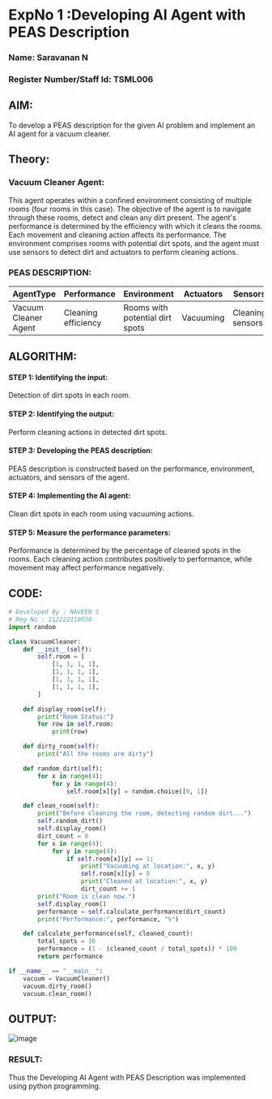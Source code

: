<h1>ExpNo 1 :Developing AI Agent with PEAS Description</h1>
<h3>Name: Saravanan N</h3>
<h3>Register Number/Staff Id: TSML006</h3>



## AIM:

To develop a PEAS description for the given AI problem and implement an AI agent for a vacuum cleaner.

## Theory:
### Vacuum Cleaner Agent:
This agent operates within a confined environment consisting of multiple rooms (four rooms in this case). The objective of the agent is to navigate through these rooms, detect and clean any dirt present. The agent's performance is determined by the efficiency with which it cleans the rooms. Each movement and cleaning action affects its performance. The environment comprises rooms with potential dirt spots, and the agent must use sensors to detect dirt and actuators to perform cleaning actions.

### PEAS DESCRIPTION:

|AgentType|	Performance	|Environment|	Actuators|	Sensors|
|--------|--------|	----------	|----------|	-----|	
|Vacuum Cleaner Agent	|Cleaning efficiency|	Rooms with potential dirt spots	|Vacuuming	|Cleaning sensors|



## ALGORITHM:

#### STEP 1: Identifying the input:
Detection of dirt spots in each room.

#### STEP 2: Identifying the output:
Perform cleaning actions in detected dirt spots.

#### STEP 3: Developing the PEAS description:
PEAS description is constructed based on the performance, environment, actuators, and sensors of the agent.

#### STEP 4: Implementing the AI agent:
Clean dirt spots in each room using vacuuming actions.

#### STEP 5: Measure the performance parameters:
Performance is determined by the percentage of cleaned spots in the rooms. Each cleaning action contributes positively to performance, while movement may affect performance negatively.

## CODE:
``` PYTHON
# Developed By : NAVEEN S
# Reg No : 212222110030
import random

class VacuumCleaner:
    def __init__(self):
        self.room = [
            [1, 1, 1, 1],
            [1, 1, 1, 1],
            [1, 1, 1, 1],
            [1, 1, 1, 1],
        ]

    def display_room(self):
        print("Room Status:")
        for row in self.room:
            print(row)

    def dirty_room(self):
        print("All the rooms are dirty")

    def random_dirt(self):
        for x in range(4):
            for y in range(4):
                self.room[x][y] = random.choice([0, 1])

    def clean_room(self):
        print("Before cleaning the room, detecting random dirt...")
        self.random_dirt()
        self.display_room()
        dirt_count = 0
        for x in range(4):
            for y in range(4):
                if self.room[x][y] == 1:
                    print("Vacuuming at location:", x, y)
                    self.room[x][y] = 0
                    print("Cleaned at location:", x, y)
                    dirt_count += 1
        print("Room is clean now.")
        self.display_room()
        performance = self.calculate_performance(dirt_count)
        print("Performance:", performance, "%")

    def calculate_performance(self, cleaned_count):
        total_spots = 16
        performance = (1 - (cleaned_count / total_spots)) * 100
        return performance

if __name__ == "__main__":
    vacuum = VacuumCleaner()
    vacuum.dirty_room()
    vacuum.clean_room()

```
## OUTPUT:
![image](https://github.com/MukeshVelmurugan/19AI405ExpNo1/assets/118707363/10548efe-b9d8-4e92-b8b2-ac2cf2354882)

### RESULT:
Thus the Developing AI Agent with PEAS Description was implemented using python programming.






